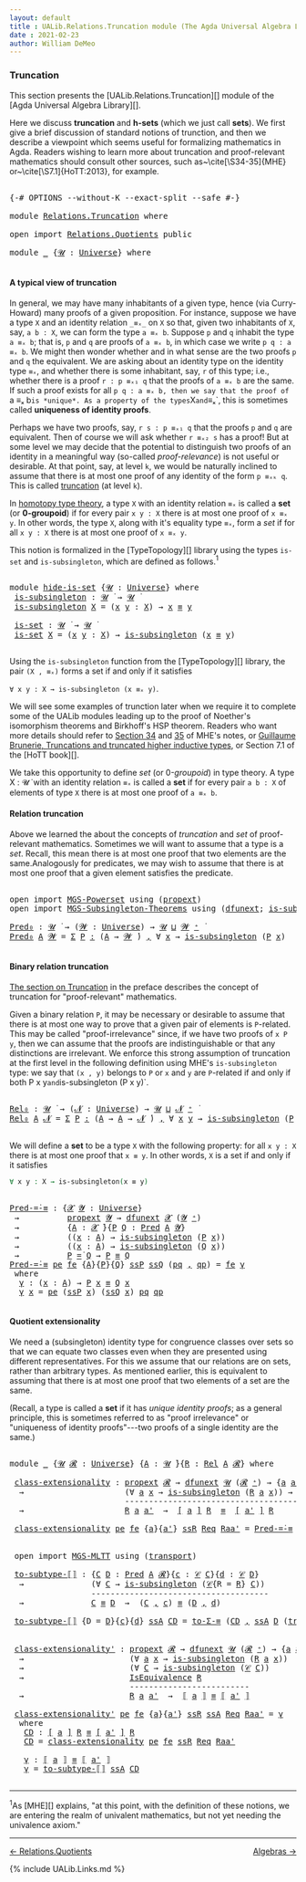 ```yaml
---
layout: default
title : UALib.Relations.Truncation module (The Agda Universal Algebra Library)
date : 2021-02-23
author: William DeMeo
---
```


### <a id="truncation">Truncation</a>

This section presents the [UALib.Relations.Truncation][] module of the [Agda Universal Algebra Library][].

Here we discuss **truncation** and **h-sets** (which we just call **sets**).  We first give a brief discussion of standard notions of trunction, and then we describe a viewpoint which seems useful for formalizing mathematics in Agda. Readers wishing to learn more about truncation and proof-relevant mathematics should consult other sources, such as~\cite[\S34-35]{MHE} or~\cite[\S7.1]{HoTT:2013}, for example.

<pre class="Agda">

<a id="718" class="Symbol">{-#</a> <a id="722" class="Keyword">OPTIONS</a> <a id="730" class="Pragma">--without-K</a> <a id="742" class="Pragma">--exact-split</a> <a id="756" class="Pragma">--safe</a> <a id="763" class="Symbol">#-}</a>

<a id="768" class="Keyword">module</a> <a id="775" href="Relations.Truncation.html" class="Module">Relations.Truncation</a> <a id="796" class="Keyword">where</a>

<a id="803" class="Keyword">open</a> <a id="808" class="Keyword">import</a> <a id="815" href="Relations.Quotients.html" class="Module">Relations.Quotients</a> <a id="835" class="Keyword">public</a>

<a id="843" class="Keyword">module</a> <a id="850" href="Relations.Truncation.html#850" class="Module">_</a> <a id="852" class="Symbol">{</a><a id="853" href="Relations.Truncation.html#853" class="Bound">𝓤</a> <a id="855" class="Symbol">:</a> <a id="857" href="universes.html#551" class="Postulate">Universe</a><a id="865" class="Symbol">}</a> <a id="867" class="Keyword">where</a>

</pre>

#### <a id="a-typical-view-of-truncation">A typical view of truncation</a>

In general, we may have many inhabitants of a given type, hence (via Curry-Howard) many proofs of a given proposition. For instance, suppose we have a type `X` and an identity relation `_≡ₓ_` on `X` so that, given two inhabitants of `X`, say, `a b : X`, we can form the type `a ≡ₓ b`. Suppose `p` and `q` inhabit the type `a ≡ₓ b`; that is, `p` and `q` are proofs of `a ≡ₓ b`, in which case we write `p q : a ≡ₓ b`. We might then wonder whether and in what sense are the two proofs `p` and `q` the equivalent. We are asking about an identity type on the identity type `≡ₓ`, and whether there is some inhabitant, say, `r` of this type; i.e., whether there is a proof `r : p ≡ₓ₁ q` that the proofs of `a ≡ₓ b` are the same.  If such a proof exists for all `p q : a ≡ₓ b, then we say that the proof of `a ≡ₓ b` is *unique*. As a property of the types `X` and `≡ₓ`, this is sometimes called **uniqueness of identity proofs**.

Perhaps we have two proofs, say, `r s : p ≡ₓ₁ q` that the proofs `p` and `q` are equivalent. Then of course we will ask whether `r ≡ₓ₂ s` has a proof!  But at some level we may decide that the potential to distinguish two proofs of an identity in a meaningful way (so-called *proof-relevance*) is not useful or desirable.  At that point, say, at level `k`, we would be naturally inclined to assume that there is at most one proof of any identity of the form `p ≡ₓₖ q`.  This is called [truncation](https://www.cs.bham.ac.uk/~mhe/HoTT-UF-in-Agda-Lecture-Notes/HoTT-UF-Agda.html#truncation) (at level `k`).

In [homotopy type theory](https://homotopytypetheory.org), a type `X` with an identity relation `≡ₓ` is called a **set** (or **0-groupoid**) if for every pair `x y : X` there is at most one proof of `x ≡ₓ y`. In other words, the type `X`, along with it's equality type `≡ₓ`, form a *set* if for all `x y : X` there is at most one proof of `x ≡ₓ y`.

This notion is formalized in the [TypeTopology][] library using the types `is-set` and `is-subsingleton`, which are defined as follows.<span class="footnote"><sup>1</sup></span>

<pre class="Agda">

<a id="3034" class="Keyword">module</a> <a id="hide-is-set"></a><a id="3041" href="Relations.Truncation.html#3041" class="Module">hide-is-set</a> <a id="3053" class="Symbol">{</a><a id="3054" href="Relations.Truncation.html#3054" class="Bound">𝓤</a> <a id="3056" class="Symbol">:</a> <a id="3058" href="universes.html#551" class="Postulate">Universe</a><a id="3066" class="Symbol">}</a> <a id="3068" class="Keyword">where</a>
 <a id="hide-is-set.is-subsingleton"></a><a id="3075" href="Relations.Truncation.html#3075" class="Function">is-subsingleton</a> <a id="3091" class="Symbol">:</a> <a id="3093" href="Relations.Truncation.html#3054" class="Bound">𝓤</a> <a id="3095" href="universes.html#758" class="Function Operator">̇</a> <a id="3097" class="Symbol">→</a> <a id="3099" href="Relations.Truncation.html#3054" class="Bound">𝓤</a> <a id="3101" href="universes.html#758" class="Function Operator">̇</a>
 <a id="3104" href="Relations.Truncation.html#3075" class="Function">is-subsingleton</a> <a id="3120" href="Relations.Truncation.html#3120" class="Bound">X</a> <a id="3122" class="Symbol">=</a> <a id="3124" class="Symbol">(</a><a id="3125" href="Relations.Truncation.html#3125" class="Bound">x</a> <a id="3127" href="Relations.Truncation.html#3127" class="Bound">y</a> <a id="3129" class="Symbol">:</a> <a id="3131" href="Relations.Truncation.html#3120" class="Bound">X</a><a id="3132" class="Symbol">)</a> <a id="3134" class="Symbol">→</a> <a id="3136" href="Relations.Truncation.html#3125" class="Bound">x</a> <a id="3138" href="Prelude.Inverses.html#620" class="Datatype Operator">≡</a> <a id="3140" href="Relations.Truncation.html#3127" class="Bound">y</a>

 <a id="hide-is-set.is-set"></a><a id="3144" href="Relations.Truncation.html#3144" class="Function">is-set</a> <a id="3151" class="Symbol">:</a> <a id="3153" href="Relations.Truncation.html#3054" class="Bound">𝓤</a> <a id="3155" href="universes.html#758" class="Function Operator">̇</a> <a id="3157" class="Symbol">→</a> <a id="3159" href="Relations.Truncation.html#3054" class="Bound">𝓤</a> <a id="3161" href="universes.html#758" class="Function Operator">̇</a>
 <a id="3164" href="Relations.Truncation.html#3144" class="Function">is-set</a> <a id="3171" href="Relations.Truncation.html#3171" class="Bound">X</a> <a id="3173" class="Symbol">=</a> <a id="3175" class="Symbol">(</a><a id="3176" href="Relations.Truncation.html#3176" class="Bound">x</a> <a id="3178" href="Relations.Truncation.html#3178" class="Bound">y</a> <a id="3180" class="Symbol">:</a> <a id="3182" href="Relations.Truncation.html#3171" class="Bound">X</a><a id="3183" class="Symbol">)</a> <a id="3185" class="Symbol">→</a> <a id="3187" href="Relations.Truncation.html#3075" class="Function">is-subsingleton</a> <a id="3203" class="Symbol">(</a><a id="3204" href="Relations.Truncation.html#3176" class="Bound">x</a> <a id="3206" href="Prelude.Inverses.html#620" class="Datatype Operator">≡</a> <a id="3208" href="Relations.Truncation.html#3178" class="Bound">y</a><a id="3209" class="Symbol">)</a>

</pre>

Using the `is-subsingleton` function from the [TypeTopology][] library, the pair `(X , ≡ₓ)` forms a set if and only if it satisfies

`∀ x y : X → is-subsingleton (x ≡ₓ y)`.


We will see some examples of trunction later when we require it to complete some of the UALib modules leading up to the proof of Noether's isomorphism theorems and Birkhoff's HSP theorem.  Readers who want more details should refer to [Section 34](https://www.cs.bham.ac.uk/~mhe/HoTT-UF-in-Agda-Lecture-Notes/HoTT-UF-Agda.html#truncation) and [35](https://www.cs.bham.ac.uk/~mhe/HoTT-UF-in-Agda-Lecture-Notes/HoTT-UF-Agda.html#resizing) of MHE's notes, or [Guillaume Brunerie, Truncations and truncated higher inductive types](https://homotopytypetheory.org/2012/09/16/truncations-and-truncated-higher-inductive-types/), or Section 7.1 of the [HoTT book][].

We take this opportunity to define *set* (or 0-*groupoid*) in type theory.  A type X : 𝓤 ̇ with an identity relation `≡ₓ` is called a **set** if for every pair `a b : X` of elements of type `X` there is at most one proof of `a ≡ₓ b`.




#### <a id="relation-truncation">Relation truncation</a>

Above we learned the about the concepts of *truncation* and *set* of proof-relevant mathematics. Sometimes we will want to assume that a type is a *set*. Recall, this mean there is at most one proof that two elements are the same.Analogously for predicates, we may wish to assume that there is at most one proof that a given element satisfies the predicate.

<pre class="Agda">

<a id="4727" class="Keyword">open</a> <a id="4732" class="Keyword">import</a> <a id="4739" href="MGS-Powerset.html" class="Module">MGS-Powerset</a> <a id="4752" class="Keyword">using</a> <a id="4758" class="Symbol">(</a><a id="4759" href="MGS-Powerset.html#382" class="Function">propext</a><a id="4766" class="Symbol">)</a>
<a id="4768" class="Keyword">open</a> <a id="4773" class="Keyword">import</a> <a id="4780" href="MGS-Subsingleton-Theorems.html" class="Module">MGS-Subsingleton-Theorems</a> <a id="4806" class="Keyword">using</a> <a id="4812" class="Symbol">(</a><a id="4813" href="MGS-FunExt-from-Univalence.html#2039" class="Function">dfunext</a><a id="4820" class="Symbol">;</a> <a id="4822" href="MGS-Basic-UF.html#743" class="Function">is-subsingleton</a><a id="4837" class="Symbol">)</a>

<a id="Pred₀"></a><a id="4840" href="Relations.Truncation.html#4840" class="Function">Pred₀</a> <a id="4846" class="Symbol">:</a> <a id="4848" href="universes.html#615" class="Generalizable">𝓤</a> <a id="4850" href="universes.html#758" class="Function Operator">̇</a> <a id="4852" class="Symbol">→</a> <a id="4854" class="Symbol">(</a><a id="4855" href="Relations.Truncation.html#4855" class="Bound">𝓦</a> <a id="4857" class="Symbol">:</a> <a id="4859" href="universes.html#551" class="Postulate">Universe</a><a id="4867" class="Symbol">)</a> <a id="4869" class="Symbol">→</a> <a id="4871" href="universes.html#615" class="Generalizable">𝓤</a> <a id="4873" href="Agda.Primitive.html#636" class="Primitive Operator">⊔</a> <a id="4875" href="Relations.Truncation.html#4855" class="Bound">𝓦</a> <a id="4877" href="universes.html#527" class="Primitive Operator">⁺</a> <a id="4879" href="universes.html#758" class="Function Operator">̇</a>
<a id="4881" href="Relations.Truncation.html#4840" class="Function">Pred₀</a> <a id="4887" href="Relations.Truncation.html#4887" class="Bound">A</a> <a id="4889" href="Relations.Truncation.html#4889" class="Bound">𝓦</a> <a id="4891" class="Symbol">=</a> <a id="4893" href="MGS-MLTT.html#3074" class="Function">Σ</a> <a id="4895" href="Relations.Truncation.html#4895" class="Bound">P</a> <a id="4897" href="MGS-MLTT.html#3074" class="Function">꞉</a> <a id="4899" class="Symbol">(</a><a id="4900" href="Relations.Truncation.html#4887" class="Bound">A</a> <a id="4902" class="Symbol">→</a> <a id="4904" href="Relations.Truncation.html#4889" class="Bound">𝓦</a> <a id="4906" href="universes.html#758" class="Function Operator">̇</a><a id="4907" class="Symbol">)</a> <a id="4909" href="MGS-MLTT.html#3074" class="Function">,</a> <a id="4911" class="Symbol">∀</a> <a id="4913" href="Relations.Truncation.html#4913" class="Bound">x</a> <a id="4915" class="Symbol">→</a> <a id="4917" href="MGS-Basic-UF.html#743" class="Function">is-subsingleton</a> <a id="4933" class="Symbol">(</a><a id="4934" href="Relations.Truncation.html#4895" class="Bound">P</a> <a id="4936" href="Relations.Truncation.html#4913" class="Bound">x</a><a id="4937" class="Symbol">)</a>

</pre>


#### <a id="binary-relation-truncation">Binary relation truncation</a>

[The section on Truncation](UALib.Preface.html#truncation) in the preface describes the concept of truncation for "proof-relevant" mathematics.

Given a binary relation `P`, it may be necessary or desirable to assume that there is at most one way to prove that a given pair of elements is `P`-related.  This may be called "proof-irrelevance" since, if we have two proofs of `x P y`, then we can assume that the proofs are indistinguishable or that any distinctions are irrelevant.  We enforce this strong assumption of truncation at the first level in the following definition using MHE's `is-subsingleton` type: we say that `(x , y)` belongs to `P` or `x` and `y` are `P`-related if and only if both P x y` and `is-subsingleton (P x y)`.

<pre class="Agda">

<a id="Rel₀"></a><a id="5779" href="Relations.Truncation.html#5779" class="Function">Rel₀</a> <a id="5784" class="Symbol">:</a> <a id="5786" href="universes.html#615" class="Generalizable">𝓤</a> <a id="5788" href="universes.html#758" class="Function Operator">̇</a> <a id="5790" class="Symbol">→</a> <a id="5792" class="Symbol">(</a><a id="5793" href="Relations.Truncation.html#5793" class="Bound">𝓝</a> <a id="5795" class="Symbol">:</a> <a id="5797" href="universes.html#551" class="Postulate">Universe</a><a id="5805" class="Symbol">)</a> <a id="5807" class="Symbol">→</a> <a id="5809" href="universes.html#615" class="Generalizable">𝓤</a> <a id="5811" href="Agda.Primitive.html#636" class="Primitive Operator">⊔</a> <a id="5813" href="Relations.Truncation.html#5793" class="Bound">𝓝</a> <a id="5815" href="universes.html#527" class="Primitive Operator">⁺</a> <a id="5817" href="universes.html#758" class="Function Operator">̇</a>
<a id="5819" href="Relations.Truncation.html#5779" class="Function">Rel₀</a> <a id="5824" href="Relations.Truncation.html#5824" class="Bound">A</a> <a id="5826" href="Relations.Truncation.html#5826" class="Bound">𝓝</a> <a id="5828" class="Symbol">=</a> <a id="5830" href="MGS-MLTT.html#3074" class="Function">Σ</a> <a id="5832" href="Relations.Truncation.html#5832" class="Bound">P</a> <a id="5834" href="MGS-MLTT.html#3074" class="Function">꞉</a> <a id="5836" class="Symbol">(</a><a id="5837" href="Relations.Truncation.html#5824" class="Bound">A</a> <a id="5839" class="Symbol">→</a> <a id="5841" href="Relations.Truncation.html#5824" class="Bound">A</a> <a id="5843" class="Symbol">→</a> <a id="5845" href="Relations.Truncation.html#5826" class="Bound">𝓝</a> <a id="5847" href="universes.html#758" class="Function Operator">̇</a><a id="5848" class="Symbol">)</a> <a id="5850" href="MGS-MLTT.html#3074" class="Function">,</a> <a id="5852" class="Symbol">∀</a> <a id="5854" href="Relations.Truncation.html#5854" class="Bound">x</a> <a id="5856" href="Relations.Truncation.html#5856" class="Bound">y</a> <a id="5858" class="Symbol">→</a> <a id="5860" href="MGS-Basic-UF.html#743" class="Function">is-subsingleton</a> <a id="5876" class="Symbol">(</a><a id="5877" href="Relations.Truncation.html#5832" class="Bound">P</a> <a id="5879" href="Relations.Truncation.html#5854" class="Bound">x</a> <a id="5881" href="Relations.Truncation.html#5856" class="Bound">y</a><a id="5882" class="Symbol">)</a>

</pre>

We will define a **set** to be a type `X` with the following property: for all `x y : X` there is at most one proof that `x ≡ y`.  In other words, `X` is a set if and only if it satisfies

```agda
∀ x y : X → is-subsingleton(x ≡ y)
```

<pre class="Agda">

<a id="Pred-=̇-≡"></a><a id="6148" href="Relations.Truncation.html#6148" class="Function">Pred-=̇-≡</a> <a id="6158" class="Symbol">:</a> <a id="6160" class="Symbol">{</a><a id="6161" href="Relations.Truncation.html#6161" class="Bound">𝓧</a> <a id="6163" href="Relations.Truncation.html#6163" class="Bound">𝓨</a> <a id="6165" class="Symbol">:</a> <a id="6167" href="universes.html#551" class="Postulate">Universe</a><a id="6175" class="Symbol">}</a>
 <a id="6178" class="Symbol">→</a>          <a id="6189" href="MGS-Powerset.html#382" class="Function">propext</a> <a id="6197" href="Relations.Truncation.html#6163" class="Bound">𝓨</a> <a id="6199" class="Symbol">→</a> <a id="6201" href="MGS-FunExt-from-Univalence.html#2039" class="Function">dfunext</a> <a id="6209" href="Relations.Truncation.html#6161" class="Bound">𝓧</a> <a id="6211" class="Symbol">(</a><a id="6212" href="Relations.Truncation.html#6163" class="Bound">𝓨</a> <a id="6214" href="universes.html#527" class="Primitive Operator">⁺</a><a id="6215" class="Symbol">)</a>
 <a id="6218" class="Symbol">→</a>          <a id="6229" class="Symbol">{</a><a id="6230" href="Relations.Truncation.html#6230" class="Bound">A</a> <a id="6232" class="Symbol">:</a> <a id="6234" href="Relations.Truncation.html#6161" class="Bound">𝓧</a> <a id="6236" href="universes.html#758" class="Function Operator">̇</a><a id="6237" class="Symbol">}{</a><a id="6239" href="Relations.Truncation.html#6239" class="Bound">P</a> <a id="6241" href="Relations.Truncation.html#6241" class="Bound">Q</a> <a id="6243" class="Symbol">:</a> <a id="6245" href="Relations.Unary.html#1062" class="Function">Pred</a> <a id="6250" href="Relations.Truncation.html#6230" class="Bound">A</a> <a id="6252" href="Relations.Truncation.html#6163" class="Bound">𝓨</a><a id="6253" class="Symbol">}</a>
 <a id="6256" class="Symbol">→</a>          <a id="6267" class="Symbol">((</a><a id="6269" href="Relations.Truncation.html#6269" class="Bound">x</a> <a id="6271" class="Symbol">:</a> <a id="6273" href="Relations.Truncation.html#6230" class="Bound">A</a><a id="6274" class="Symbol">)</a> <a id="6276" class="Symbol">→</a> <a id="6278" href="MGS-Basic-UF.html#743" class="Function">is-subsingleton</a> <a id="6294" class="Symbol">(</a><a id="6295" href="Relations.Truncation.html#6239" class="Bound">P</a> <a id="6297" href="Relations.Truncation.html#6269" class="Bound">x</a><a id="6298" class="Symbol">))</a>
 <a id="6302" class="Symbol">→</a>          <a id="6313" class="Symbol">((</a><a id="6315" href="Relations.Truncation.html#6315" class="Bound">x</a> <a id="6317" class="Symbol">:</a> <a id="6319" href="Relations.Truncation.html#6230" class="Bound">A</a><a id="6320" class="Symbol">)</a> <a id="6322" class="Symbol">→</a> <a id="6324" href="MGS-Basic-UF.html#743" class="Function">is-subsingleton</a> <a id="6340" class="Symbol">(</a><a id="6341" href="Relations.Truncation.html#6241" class="Bound">Q</a> <a id="6343" href="Relations.Truncation.html#6315" class="Bound">x</a><a id="6344" class="Symbol">))</a>
 <a id="6348" class="Symbol">→</a>          <a id="6359" href="Relations.Truncation.html#6239" class="Bound">P</a> <a id="6361" href="Relations.Unary.html#3067" class="Function Operator">=̇</a> <a id="6364" href="Relations.Truncation.html#6241" class="Bound">Q</a> <a id="6366" class="Symbol">→</a> <a id="6368" href="Relations.Truncation.html#6239" class="Bound">P</a> <a id="6370" href="Prelude.Inverses.html#620" class="Datatype Operator">≡</a> <a id="6372" href="Relations.Truncation.html#6241" class="Bound">Q</a>
<a id="6374" href="Relations.Truncation.html#6148" class="Function">Pred-=̇-≡</a> <a id="6384" href="Relations.Truncation.html#6384" class="Bound">pe</a> <a id="6387" href="Relations.Truncation.html#6387" class="Bound">fe</a> <a id="6390" class="Symbol">{</a><a id="6391" href="Relations.Truncation.html#6391" class="Bound">A</a><a id="6392" class="Symbol">}{</a><a id="6394" href="Relations.Truncation.html#6394" class="Bound">P</a><a id="6395" class="Symbol">}{</a><a id="6397" href="Relations.Truncation.html#6397" class="Bound">Q</a><a id="6398" class="Symbol">}</a> <a id="6400" href="Relations.Truncation.html#6400" class="Bound">ssP</a> <a id="6404" href="Relations.Truncation.html#6404" class="Bound">ssQ</a> <a id="6408" class="Symbol">(</a><a id="6409" href="Relations.Truncation.html#6409" class="Bound">pq</a> <a id="6412" href="Prelude.Equality.html#493" class="InductiveConstructor Operator">,</a> <a id="6414" href="Relations.Truncation.html#6414" class="Bound">qp</a><a id="6416" class="Symbol">)</a> <a id="6418" class="Symbol">=</a> <a id="6420" href="Relations.Truncation.html#6387" class="Bound">fe</a> <a id="6423" href="Relations.Truncation.html#6434" class="Function">γ</a>
 <a id="6426" class="Keyword">where</a>
  <a id="6434" href="Relations.Truncation.html#6434" class="Function">γ</a> <a id="6436" class="Symbol">:</a> <a id="6438" class="Symbol">(</a><a id="6439" href="Relations.Truncation.html#6439" class="Bound">x</a> <a id="6441" class="Symbol">:</a> <a id="6443" href="Relations.Truncation.html#6391" class="Bound">A</a><a id="6444" class="Symbol">)</a> <a id="6446" class="Symbol">→</a> <a id="6448" href="Relations.Truncation.html#6394" class="Bound">P</a> <a id="6450" href="Relations.Truncation.html#6439" class="Bound">x</a> <a id="6452" href="Prelude.Inverses.html#620" class="Datatype Operator">≡</a> <a id="6454" href="Relations.Truncation.html#6397" class="Bound">Q</a> <a id="6456" href="Relations.Truncation.html#6439" class="Bound">x</a>
  <a id="6460" href="Relations.Truncation.html#6434" class="Function">γ</a> <a id="6462" href="Relations.Truncation.html#6462" class="Bound">x</a> <a id="6464" class="Symbol">=</a> <a id="6466" href="Relations.Truncation.html#6384" class="Bound">pe</a> <a id="6469" class="Symbol">(</a><a id="6470" href="Relations.Truncation.html#6400" class="Bound">ssP</a> <a id="6474" href="Relations.Truncation.html#6462" class="Bound">x</a><a id="6475" class="Symbol">)</a> <a id="6477" class="Symbol">(</a><a id="6478" href="Relations.Truncation.html#6404" class="Bound">ssQ</a> <a id="6482" href="Relations.Truncation.html#6462" class="Bound">x</a><a id="6483" class="Symbol">)</a> <a id="6485" href="Relations.Truncation.html#6409" class="Bound">pq</a> <a id="6488" href="Relations.Truncation.html#6414" class="Bound">qp</a>

</pre>


#### <a id="quotient-extensionality">Quotient extensionality</a>

We need a (subsingleton) identity type for congruence classes over sets so that we can equate two classes even when they are presented using different representatives.  For this we assume that our relations are on sets, rather than arbitrary types.  As mentioned earlier, this is equivalent to assuming that there is at most one proof that two elements of a set are the same.

(Recall, a type is called a **set** if it has *unique identity proofs*; as a general principle, this is sometimes referred to as "proof irrelevance" or "uniqueness of identity proofs"---two proofs of a single identity are the same.)

<pre class="Agda">

<a id="7196" class="Keyword">module</a> <a id="7203" href="Relations.Truncation.html#7203" class="Module">_</a> <a id="7205" class="Symbol">{</a><a id="7206" href="Relations.Truncation.html#7206" class="Bound">𝓤</a> <a id="7208" href="Relations.Truncation.html#7208" class="Bound">𝓡</a> <a id="7210" class="Symbol">:</a> <a id="7212" href="universes.html#551" class="Postulate">Universe</a><a id="7220" class="Symbol">}</a> <a id="7222" class="Symbol">{</a><a id="7223" href="Relations.Truncation.html#7223" class="Bound">A</a> <a id="7225" class="Symbol">:</a> <a id="7227" href="Relations.Truncation.html#7206" class="Bound">𝓤</a> <a id="7229" href="universes.html#758" class="Function Operator">̇</a><a id="7230" class="Symbol">}{</a><a id="7232" href="Relations.Truncation.html#7232" class="Bound">R</a> <a id="7234" class="Symbol">:</a> <a id="7236" href="Relations.Binary.html#1464" class="Function">Rel</a> <a id="7240" href="Relations.Truncation.html#7223" class="Bound">A</a> <a id="7242" href="Relations.Truncation.html#7208" class="Bound">𝓡</a><a id="7243" class="Symbol">}</a> <a id="7245" class="Keyword">where</a>

 <a id="7253" href="Relations.Truncation.html#7253" class="Function">class-extensionality</a> <a id="7274" class="Symbol">:</a> <a id="7276" href="MGS-Powerset.html#382" class="Function">propext</a> <a id="7284" href="Relations.Truncation.html#7208" class="Bound">𝓡</a> <a id="7286" class="Symbol">→</a> <a id="7288" href="MGS-FunExt-from-Univalence.html#2039" class="Function">dfunext</a> <a id="7296" href="Relations.Truncation.html#7206" class="Bound">𝓤</a> <a id="7298" class="Symbol">(</a><a id="7299" href="Relations.Truncation.html#7208" class="Bound">𝓡</a> <a id="7301" href="universes.html#527" class="Primitive Operator">⁺</a><a id="7302" class="Symbol">)</a> <a id="7304" class="Symbol">→</a> <a id="7306" class="Symbol">{</a><a id="7307" href="Relations.Truncation.html#7307" class="Bound">a</a> <a id="7309" href="Relations.Truncation.html#7309" class="Bound">a&#39;</a> <a id="7312" class="Symbol">:</a> <a id="7314" href="Relations.Truncation.html#7223" class="Bound">A</a><a id="7315" class="Symbol">}</a>
  <a id="7319" class="Symbol">→</a>                     <a id="7341" class="Symbol">(∀</a> <a id="7344" href="Relations.Truncation.html#7344" class="Bound">a</a> <a id="7346" href="Relations.Truncation.html#7346" class="Bound">x</a> <a id="7348" class="Symbol">→</a> <a id="7350" href="MGS-Basic-UF.html#743" class="Function">is-subsingleton</a> <a id="7366" class="Symbol">(</a><a id="7367" href="Relations.Truncation.html#7232" class="Bound">R</a> <a id="7369" href="Relations.Truncation.html#7344" class="Bound">a</a> <a id="7371" href="Relations.Truncation.html#7346" class="Bound">x</a><a id="7372" class="Symbol">))</a> <a id="7375" class="Symbol">→</a> <a id="7377" href="Relations.Quotients.html#1978" class="Record">IsEquivalence</a> <a id="7391" href="Relations.Truncation.html#7232" class="Bound">R</a>
                        <a id="7417" class="Comment">----------------------------------------------------</a>
  <a id="7472" class="Symbol">→</a>                     <a id="7494" href="Relations.Truncation.html#7232" class="Bound">R</a> <a id="7496" href="Relations.Truncation.html#7307" class="Bound">a</a> <a id="7498" href="Relations.Truncation.html#7309" class="Bound">a&#39;</a>  <a id="7502" class="Symbol">→</a>  <a id="7505" href="Relations.Quotients.html#3026" class="Function Operator">[</a> <a id="7507" href="Relations.Truncation.html#7307" class="Bound">a</a> <a id="7509" href="Relations.Quotients.html#3026" class="Function Operator">]</a> <a id="7511" href="Relations.Truncation.html#7232" class="Bound">R</a>  <a id="7514" href="Prelude.Inverses.html#620" class="Datatype Operator">≡</a>  <a id="7517" href="Relations.Quotients.html#3026" class="Function Operator">[</a> <a id="7519" href="Relations.Truncation.html#7309" class="Bound">a&#39;</a> <a id="7522" href="Relations.Quotients.html#3026" class="Function Operator">]</a> <a id="7524" href="Relations.Truncation.html#7232" class="Bound">R</a>

 <a id="7528" href="Relations.Truncation.html#7253" class="Function">class-extensionality</a> <a id="7549" href="Relations.Truncation.html#7549" class="Bound">pe</a> <a id="7552" href="Relations.Truncation.html#7552" class="Bound">fe</a> <a id="7555" class="Symbol">{</a><a id="7556" href="Relations.Truncation.html#7556" class="Bound">a</a><a id="7557" class="Symbol">}{</a><a id="7559" href="Relations.Truncation.html#7559" class="Bound">a&#39;</a><a id="7561" class="Symbol">}</a> <a id="7563" href="Relations.Truncation.html#7563" class="Bound">ssR</a> <a id="7567" href="Relations.Truncation.html#7567" class="Bound">Req</a> <a id="7571" href="Relations.Truncation.html#7571" class="Bound">Raa&#39;</a> <a id="7576" class="Symbol">=</a> <a id="7578" href="Relations.Truncation.html#6148" class="Function">Pred-=̇-≡</a> <a id="7588" href="Relations.Truncation.html#7549" class="Bound">pe</a> <a id="7591" href="Relations.Truncation.html#7552" class="Bound">fe</a> <a id="7594" class="Symbol">(</a><a id="7595" href="Relations.Truncation.html#7563" class="Bound">ssR</a> <a id="7599" href="Relations.Truncation.html#7556" class="Bound">a</a><a id="7600" class="Symbol">)(</a><a id="7602" href="Relations.Truncation.html#7563" class="Bound">ssR</a> <a id="7606" href="Relations.Truncation.html#7559" class="Bound">a&#39;</a><a id="7608" class="Symbol">)(</a><a id="7610" href="Relations.Quotients.html#4850" class="Function">/-=̇</a> <a id="7615" href="Relations.Truncation.html#7567" class="Bound">Req</a> <a id="7619" href="Relations.Truncation.html#7571" class="Bound">Raa&#39;</a><a id="7623" class="Symbol">)</a>


 <a id="7628" class="Keyword">open</a> <a id="7633" class="Keyword">import</a> <a id="7640" href="MGS-MLTT.html" class="Module">MGS-MLTT</a> <a id="7649" class="Keyword">using</a> <a id="7655" class="Symbol">(</a><a id="7656" href="MGS-MLTT.html#4946" class="Function">transport</a><a id="7665" class="Symbol">)</a>

 <a id="7669" href="Relations.Truncation.html#7669" class="Function">to-subtype-⟦⟧</a> <a id="7683" class="Symbol">:</a> <a id="7685" class="Symbol">{</a><a id="7686" href="Relations.Truncation.html#7686" class="Bound">C</a> <a id="7688" href="Relations.Truncation.html#7688" class="Bound">D</a> <a id="7690" class="Symbol">:</a> <a id="7692" href="Relations.Unary.html#1062" class="Function">Pred</a> <a id="7697" href="Relations.Truncation.html#7223" class="Bound">A</a> <a id="7699" href="Relations.Truncation.html#7208" class="Bound">𝓡</a><a id="7700" class="Symbol">}{</a><a id="7702" href="Relations.Truncation.html#7702" class="Bound">c</a> <a id="7704" class="Symbol">:</a> <a id="7706" href="Relations.Quotients.html#3255" class="Function">𝒞</a> <a id="7708" href="Relations.Truncation.html#7686" class="Bound">C</a><a id="7709" class="Symbol">}{</a><a id="7711" href="Relations.Truncation.html#7711" class="Bound">d</a> <a id="7713" class="Symbol">:</a> <a id="7715" href="Relations.Quotients.html#3255" class="Function">𝒞</a> <a id="7717" href="Relations.Truncation.html#7688" class="Bound">D</a><a id="7718" class="Symbol">}</a> 
  <a id="7723" class="Symbol">→</a>              <a id="7738" class="Symbol">(∀</a> <a id="7741" href="Relations.Truncation.html#7741" class="Bound">C</a> <a id="7743" class="Symbol">→</a> <a id="7745" href="MGS-Basic-UF.html#743" class="Function">is-subsingleton</a> <a id="7761" class="Symbol">(</a><a id="7762" href="Relations.Quotients.html#3255" class="Function">𝒞</a><a id="7763" class="Symbol">{</a><a id="7764" class="Argument">R</a> <a id="7766" class="Symbol">=</a> <a id="7768" href="Relations.Truncation.html#7232" class="Bound">R</a><a id="7769" class="Symbol">}</a> <a id="7771" href="Relations.Truncation.html#7741" class="Bound">C</a><a id="7772" class="Symbol">))</a>
                 <a id="7792" class="Comment">-------------------------------------</a>
  <a id="7832" class="Symbol">→</a>              <a id="7847" href="Relations.Truncation.html#7686" class="Bound">C</a> <a id="7849" href="Prelude.Inverses.html#620" class="Datatype Operator">≡</a> <a id="7851" href="Relations.Truncation.html#7688" class="Bound">D</a>  <a id="7854" class="Symbol">→</a>  <a id="7857" class="Symbol">(</a><a id="7858" href="Relations.Truncation.html#7686" class="Bound">C</a> <a id="7860" href="Prelude.Equality.html#493" class="InductiveConstructor Operator">,</a> <a id="7862" href="Relations.Truncation.html#7702" class="Bound">c</a><a id="7863" class="Symbol">)</a> <a id="7865" href="Prelude.Inverses.html#620" class="Datatype Operator">≡</a> <a id="7867" class="Symbol">(</a><a id="7868" href="Relations.Truncation.html#7688" class="Bound">D</a> <a id="7870" href="Prelude.Equality.html#493" class="InductiveConstructor Operator">,</a> <a id="7872" href="Relations.Truncation.html#7711" class="Bound">d</a><a id="7873" class="Symbol">)</a>

 <a id="7877" href="Relations.Truncation.html#7669" class="Function">to-subtype-⟦⟧</a> <a id="7891" class="Symbol">{</a><a id="7892" class="Argument">D</a> <a id="7894" class="Symbol">=</a> <a id="7896" href="Relations.Truncation.html#7896" class="Bound">D</a><a id="7897" class="Symbol">}{</a><a id="7899" href="Relations.Truncation.html#7899" class="Bound">c</a><a id="7900" class="Symbol">}{</a><a id="7902" href="Relations.Truncation.html#7902" class="Bound">d</a><a id="7903" class="Symbol">}</a> <a id="7905" href="Relations.Truncation.html#7905" class="Bound">ssA</a> <a id="7909" href="Relations.Truncation.html#7909" class="Bound">CD</a> <a id="7912" class="Symbol">=</a> <a id="7914" href="MGS-Basic-UF.html#7284" class="Function">to-Σ-≡</a> <a id="7921" class="Symbol">(</a><a id="7922" href="Relations.Truncation.html#7909" class="Bound">CD</a> <a id="7925" href="Prelude.Equality.html#493" class="InductiveConstructor Operator">,</a> <a id="7927" href="Relations.Truncation.html#7905" class="Bound">ssA</a> <a id="7931" href="Relations.Truncation.html#7896" class="Bound">D</a> <a id="7933" class="Symbol">(</a><a id="7934" href="MGS-MLTT.html#4946" class="Function">transport</a> <a id="7944" href="Relations.Quotients.html#3255" class="Function">𝒞</a> <a id="7946" href="Relations.Truncation.html#7909" class="Bound">CD</a> <a id="7949" href="Relations.Truncation.html#7899" class="Bound">c</a><a id="7950" class="Symbol">)</a> <a id="7952" href="Relations.Truncation.html#7902" class="Bound">d</a><a id="7953" class="Symbol">)</a>


 <a id="7958" href="Relations.Truncation.html#7958" class="Function">class-extensionality&#39;</a> <a id="7980" class="Symbol">:</a> <a id="7982" href="MGS-Powerset.html#382" class="Function">propext</a> <a id="7990" href="Relations.Truncation.html#7208" class="Bound">𝓡</a> <a id="7992" class="Symbol">→</a> <a id="7994" href="MGS-FunExt-from-Univalence.html#2039" class="Function">dfunext</a> <a id="8002" href="Relations.Truncation.html#7206" class="Bound">𝓤</a> <a id="8004" class="Symbol">(</a><a id="8005" href="Relations.Truncation.html#7208" class="Bound">𝓡</a> <a id="8007" href="universes.html#527" class="Primitive Operator">⁺</a><a id="8008" class="Symbol">)</a> <a id="8010" class="Symbol">→</a> <a id="8012" class="Symbol">{</a><a id="8013" href="Relations.Truncation.html#8013" class="Bound">a</a> <a id="8015" href="Relations.Truncation.html#8015" class="Bound">a&#39;</a> <a id="8018" class="Symbol">:</a> <a id="8020" href="Relations.Truncation.html#7223" class="Bound">A</a><a id="8021" class="Symbol">}</a>
  <a id="8025" class="Symbol">→</a>                      <a id="8048" class="Symbol">(∀</a> <a id="8051" href="Relations.Truncation.html#8051" class="Bound">a</a> <a id="8053" href="Relations.Truncation.html#8053" class="Bound">x</a> <a id="8055" class="Symbol">→</a> <a id="8057" href="MGS-Basic-UF.html#743" class="Function">is-subsingleton</a> <a id="8073" class="Symbol">(</a><a id="8074" href="Relations.Truncation.html#7232" class="Bound">R</a> <a id="8076" href="Relations.Truncation.html#8051" class="Bound">a</a> <a id="8078" href="Relations.Truncation.html#8053" class="Bound">x</a><a id="8079" class="Symbol">))</a>
  <a id="8084" class="Symbol">→</a>                      <a id="8107" class="Symbol">(∀</a> <a id="8110" href="Relations.Truncation.html#8110" class="Bound">C</a> <a id="8112" class="Symbol">→</a> <a id="8114" href="MGS-Basic-UF.html#743" class="Function">is-subsingleton</a> <a id="8130" class="Symbol">(</a><a id="8131" href="Relations.Quotients.html#3255" class="Function">𝒞</a> <a id="8133" href="Relations.Truncation.html#8110" class="Bound">C</a><a id="8134" class="Symbol">))</a>
  <a id="8139" class="Symbol">→</a>                      <a id="8162" href="Relations.Quotients.html#1978" class="Record">IsEquivalence</a> <a id="8176" href="Relations.Truncation.html#7232" class="Bound">R</a>
                         <a id="8203" class="Comment">-------------------------</a>
  <a id="8231" class="Symbol">→</a>                      <a id="8254" href="Relations.Truncation.html#7232" class="Bound">R</a> <a id="8256" href="Relations.Truncation.html#8013" class="Bound">a</a> <a id="8258" href="Relations.Truncation.html#8015" class="Bound">a&#39;</a>  <a id="8262" class="Symbol">→</a>  <a id="8265" href="Relations.Quotients.html#3927" class="Function Operator">⟦</a> <a id="8267" href="Relations.Truncation.html#8013" class="Bound">a</a> <a id="8269" href="Relations.Quotients.html#3927" class="Function Operator">⟧</a> <a id="8271" href="Prelude.Inverses.html#620" class="Datatype Operator">≡</a> <a id="8273" href="Relations.Quotients.html#3927" class="Function Operator">⟦</a> <a id="8275" href="Relations.Truncation.html#8015" class="Bound">a&#39;</a> <a id="8278" href="Relations.Quotients.html#3927" class="Function Operator">⟧</a>

 <a id="8282" href="Relations.Truncation.html#7958" class="Function">class-extensionality&#39;</a> <a id="8304" href="Relations.Truncation.html#8304" class="Bound">pe</a> <a id="8307" href="Relations.Truncation.html#8307" class="Bound">fe</a> <a id="8310" class="Symbol">{</a><a id="8311" href="Relations.Truncation.html#8311" class="Bound">a</a><a id="8312" class="Symbol">}{</a><a id="8314" href="Relations.Truncation.html#8314" class="Bound">a&#39;</a><a id="8316" class="Symbol">}</a> <a id="8318" href="Relations.Truncation.html#8318" class="Bound">ssR</a> <a id="8322" href="Relations.Truncation.html#8322" class="Bound">ssA</a> <a id="8326" href="Relations.Truncation.html#8326" class="Bound">Req</a> <a id="8330" href="Relations.Truncation.html#8330" class="Bound">Raa&#39;</a> <a id="8335" class="Symbol">=</a> <a id="8337" href="Relations.Truncation.html#8426" class="Function">γ</a>
  <a id="8341" class="Keyword">where</a>
   <a id="8350" href="Relations.Truncation.html#8350" class="Function">CD</a> <a id="8353" class="Symbol">:</a> <a id="8355" href="Relations.Quotients.html#3026" class="Function Operator">[</a> <a id="8357" href="Relations.Truncation.html#8311" class="Bound">a</a> <a id="8359" href="Relations.Quotients.html#3026" class="Function Operator">]</a> <a id="8361" href="Relations.Truncation.html#7232" class="Bound">R</a> <a id="8363" href="Prelude.Inverses.html#620" class="Datatype Operator">≡</a> <a id="8365" href="Relations.Quotients.html#3026" class="Function Operator">[</a> <a id="8367" href="Relations.Truncation.html#8314" class="Bound">a&#39;</a> <a id="8370" href="Relations.Quotients.html#3026" class="Function Operator">]</a> <a id="8372" href="Relations.Truncation.html#7232" class="Bound">R</a>
   <a id="8377" href="Relations.Truncation.html#8350" class="Function">CD</a> <a id="8380" class="Symbol">=</a> <a id="8382" href="Relations.Truncation.html#7253" class="Function">class-extensionality</a> <a id="8403" href="Relations.Truncation.html#8304" class="Bound">pe</a> <a id="8406" href="Relations.Truncation.html#8307" class="Bound">fe</a> <a id="8409" href="Relations.Truncation.html#8318" class="Bound">ssR</a> <a id="8413" href="Relations.Truncation.html#8326" class="Bound">Req</a> <a id="8417" href="Relations.Truncation.html#8330" class="Bound">Raa&#39;</a>

   <a id="8426" href="Relations.Truncation.html#8426" class="Function">γ</a> <a id="8428" class="Symbol">:</a> <a id="8430" href="Relations.Quotients.html#3927" class="Function Operator">⟦</a> <a id="8432" href="Relations.Truncation.html#8311" class="Bound">a</a> <a id="8434" href="Relations.Quotients.html#3927" class="Function Operator">⟧</a> <a id="8436" href="Prelude.Inverses.html#620" class="Datatype Operator">≡</a> <a id="8438" href="Relations.Quotients.html#3927" class="Function Operator">⟦</a> <a id="8440" href="Relations.Truncation.html#8314" class="Bound">a&#39;</a> <a id="8443" href="Relations.Quotients.html#3927" class="Function Operator">⟧</a>
   <a id="8448" href="Relations.Truncation.html#8426" class="Function">γ</a> <a id="8450" class="Symbol">=</a> <a id="8452" href="Relations.Truncation.html#7669" class="Function">to-subtype-⟦⟧</a> <a id="8466" href="Relations.Truncation.html#8322" class="Bound">ssA</a> <a id="8470" href="Relations.Truncation.html#8350" class="Function">CD</a>

</pre>




-----------------------------------

<span class="footnote"><sup>1</sup>As [MHE][] explains, "at this point, with the definition of these notions, we are entering the realm of univalent mathematics, but not yet needing the univalence axiom."</span>

----------------------------------------

[← Relations.Quotients](Relations.Quotients.html)
<span style="float:right;">[Algebras →](Algebras.html)</span>


{% include UALib.Links.md %}

